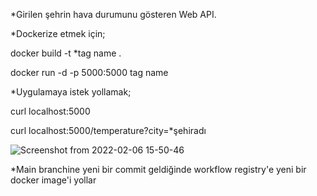 *Girilen şehrin hava durumunu gösteren Web API.

*Dockerize etmek için;

docker build -t *tag name .

docker run -d -p 5000:5000 tag name

*Uygulamaya istek yollamak;

curl localhost:5000

curl localhost:5000/temperature?city=*şehiradı

![Screenshot from 2022-02-06 15-50-46](https://user-images.githubusercontent.com/91996015/152681700-eed35e83-5d17-4f08-9038-aaef8bc01696.png)

*Main branchine yeni bir commit geldiğinde workflow registry'e yeni bir docker image'i yollar
 
